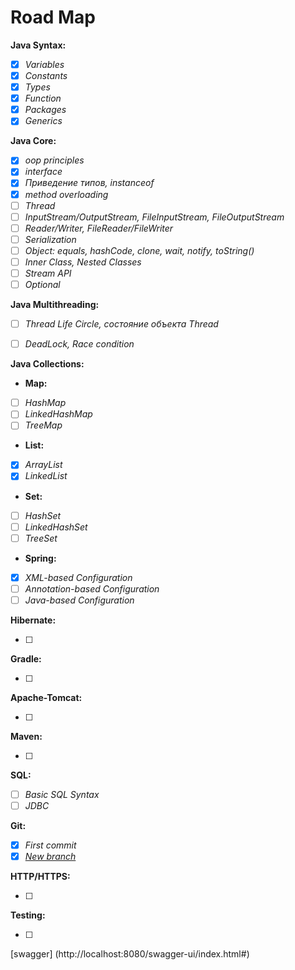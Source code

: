# Road Map

**Java Syntax:**

- [X]  *Variables*
- [X]  *Constants*
- [X]  *Types*
- [X]  *Function*
- [X]  *Packages*
- [X]  *Generics*

**Java Core:**

- [X]  *oop principles*
- [X]  *interface*
- [X]  *Приведение типов, instanceof*
- [X]  *method overloading*
- [ ]  *Thread*
- [ ]  *InputStream/OutputStream, FileInputStream, FileOutputStream*
- [ ]  *Reader/Writer, FileReader/FileWriter*
- [ ]  *Serialization*
- [ ]  *Object: equals, hashCode, clone, wait, notify, toString()*
- [ ]  *Inner Class, Nested Classes*
- [ ]  *Stream API*
- [ ]  *Optional*

**Java Multithreading:**

- [ ]  *Thread Life Circle, состояние объекта Thread*
- [ ]  *DeadLock, Race condition*


**Java Collections:**

 - **Map:**
 - [ ] *HashMap*
 - [ ] *LinkedHashMap*
 - [ ] *TreeMap*

 - **List:**
 - [X] *ArrayList*
 - [X] *LinkedList*

 - **Set:**
 - [ ] *HashSet*
 - [ ] *LinkedHashSet*
 - [ ] *TreeSet*

 - **Spring:**

 - [X] *XML-based Configuration*
 - [ ] *Annotation-based Configuration*
 - [ ] *Java-based Configuration*

**Hibernate:**

- [ ]  
 
**Gradle:**

- [ ]  
 
**Apache-Tomcat:**

- [ ]

**Maven:**

- [ ]  

**SQL:**

- [ ]  *Basic SQL Syntax*
- [ ]  *JDBC*

**Git:**

- [X]  *First commit*
- [X]  [*New branch*](https://git-scm.com/book/ru/v2/Ветвление-в-Git-Основы-ветвления-и-слияния)

**HTTP/HTTPS:**

- [ ]  

**Testing:**

- [ ]  

[swagger] (http://localhost:8080/swagger-ui/index.html#)
